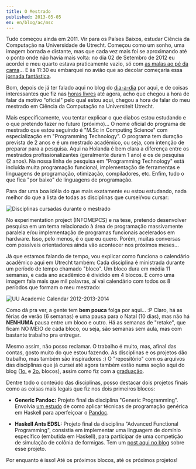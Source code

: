 ```yaml
---
title: O Mestrado
published: 2013-05-05
en: en/blog/ac/msc
---
```


Tudo começou ainda em 2011.
Vir para os Países Baixos, estudar Ciência da Computação na Universidade de Utrecht.
Começou como um sonho, uma imagem borrada e distante, mas que cada vez mais foi se aproximando até o ponto onde não havia mais volta:
no dia 02 de Setembro de 2012 eu acordei e meu quarto estava praticamente vazio, só com [as malas ao pé da cama][1]...
E às 11:30 eu embarquei no avião que ao decolar começaria essa [jornada fantástica][2].

Bom, depois de já ter falado aqui no blog do [dia-a-dia][3] por aqui, e de coisas interessantes que fiz nas [horas livres][4] até agora,
acho que chegou a hora de falar da motivo "oficial" pelo qual estou aqui,
chegou a hora de falar do meu mestrado em Ciência da Computação na Universiteit Utrecht.

<!--more-->

Mais especificamente, vou tentar explicar o que diabos estou estudando e o que pretendo fazer no futuro (próximo)...
O nome oficial do programa de mestrado que estou seguindo é "M.Sc in Computing Science" com especialização em "Programming Technology".
O programa tem duração prevista de 2 anos e é um mestrado acadêmico, ou seja, com intenção de preparar para a pesquisa.
Aqui na Holanda é bem clara a diferença entre os mestrados profissionalizantes (geralmente duram 1 ano) e os de pesquisa (2 anos).
Na nossa linha de pesquisa em "Programming Technology" está incluída muita programação funcional,
implementação de ferramentas e linguagens de programação, otimização, compiladores, etc.
Enfim, tudo o que fica "por baixo" de linguagens de programação.

Para dar uma boa idéia do que mais exatamente eu estou estudando,
nada melhor do que a lista de todas as disciplinas que cursei/vou cursar:

![Disciplinas cursadas durante o mestrado](/files/imgs/2013-03_plan.png)

No experimentation project (INFOMEPCS) e na tese, pretendo desenvolver pesquisa em um tema relacionado
à área de programação massivamente paralela e/ou implementação de programas funcionais acelerados em hardware.
Isso, pelo menos, é o que eu quero.
Porém, muitas conversas com possíveis orientadores ainda vão acontecer nos próximos meses...

Já que estamos falando de tempo, vou explicar como funciona o calendário acadêmico aqui em Utrecht também:
Cada disciplina é ministrada durante um período de tempo chamado "bloco".
Um bloco dura em média 11 semanas, e cada ano acadêmico é dividido em 4 blocos.
E como uma imagem fala mais que mil palavras, aí vai calendário com todos os 8 períodos que formam o meu mestrado:

![UU Academic Calendar 2012-2013-2014](/files/imgs/2013-03_master.png)

Como dá pra ver, a gente tem **bem pouca** folga por aqui... :P
Claro, há as férias de verão (6 semanas) e uma pausa para o Natal (10 dias), mas não há **NENHUMA** pausa entre um bloco e outro.
Há as semanas de "retake", que ficam NO MEIO de cada bloco, ou seja, são semanas sem aula, mas com bastante trabalho pra entregar.

Mesmo assim, não posso reclamar.
O trabalho é muito, mas, afinal das contas, gosto muito do que estou fazendo.
As disciplinas e os projetos dão trabalho, mas também são inspiradores :)
O "repositório" com os arquivos das disciplinas que já cursei até agora também
estão numa seção aqui do blog ([1o.][5] e [2o.][6] blocos), assim como fiz com a [graduação][7].

Dentre todo o conteúdo das disciplinas, posso destacar dois projetos finais como as coisas mais legais que fiz nos dois primeiros blocos:

  * **Generic Pandoc:** Projeto final da disciplina "Generic Programming".
    Envolvia [um estudo][8] de como aplicar técnicas de programação genérica em Haskell para aperfeiçoar o [Pandoc][9].

  * **Haskell Ants EDSL:** Projeto final da disciplina "Advanced Functional Programming",
    consistia em implementar uma linguagem de domínio específico (embutida em Haskell),
    para participar de uma competição de simulação de colônia de formigas.
    Tem um [post aqui no blog][10] sobre esse projeto.

Por enquanto é isso! Até os próximos blocos, até os próximos projetos!

[1]: </pt/blog/ac/de-reis>
[2]: </pt/blog/misc/utrecht-aankomst>
[3]: </pt/blog/misc/dagelijks-leven>
[4]: </pt/blog/misc/dagjes-uit>
[5]: <http://paucasedmatura.alvb.in/pt/msc/cs1>
[6]: <http://paucasedmatura.alvb.in/pt/msc/cs2>
[7]: <http://paucasedmatura.alvb.in/pt/bsc>
[8]: <http://archive.alvb.in/msc/02_infogp/project/report/utf8-lncs-paper.pdf>
[9]: <http://johnmacfarlane.net/pandoc>
[10]: </pt/blog/haskell/haskell-ants-edsl>
